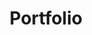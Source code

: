 ---
title: Portfolio
url: /portfolio/
hero:
  _bookshop_name: sections/hero
  heading: Our Portfolio.
  subheading: We Ensure Quality Design.
  image: /images/header/portfolio-folding-img.jpg
filter:
  _bookshop_name: sections/filter
  heading:
    heading: Our Portfolio
  buttons:
    - _bookshop_name: generic/filter-button
      content: branding
      category: category-1
    - _bookshop_name: generic/filter-button
      content: User interface
      category: category-2
    - _bookshop_name: generic/filter-button
      content: print design
      category: category-3
content_blocks:
---